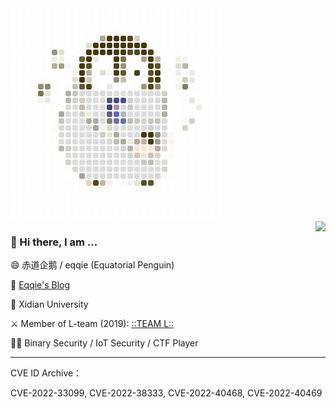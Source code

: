 <div class="shadow-wrap" style="height: 341px; width: 341px;">
<div id="shadow-image" style="width: 9px; height: 9px; box-shadow: rgb(255, 255, 255) 0px 0px 0px 11px inset, rgb(255, 255, 255) 11px 0px, rgb(255, 255, 255) 22px 0px, rgb(255, 255, 255) 33px 0px, rgb(255, 255, 255) 44px 0px, rgb(255, 255, 255) 55px 0px, rgb(255, 255, 255) 66px 0px, rgb(255, 255, 255) 77px 0px, rgb(255, 255, 255) 88px 0px, rgb(255, 255, 255) 99px 0px, rgb(255, 255, 255) 110px 0px, rgb(255, 255, 255) 121px 0px, rgb(255, 255, 255) 132px 0px, rgb(255, 255, 255) 143px 0px, rgb(255, 255, 255) 154px 0px, rgb(255, 255, 255) 165px 0px, rgb(255, 255, 255) 176px 0px, rgb(255, 255, 255) 187px 0px, rgb(255, 255, 255) 198px 0px, rgb(255, 255, 255) 209px 0px, rgb(255, 255, 255) 220px 0px, rgb(255, 255, 255) 231px 0px, rgb(255, 255, 255) 242px 0px, rgb(255, 255, 255) 253px 0px, rgb(255, 255, 255) 264px 0px, rgb(255, 255, 255) 275px 0px, rgb(255, 255, 255) 286px 0px, rgb(255, 255, 255) 297px 0px, rgb(255, 255, 255) 308px 0px, rgb(255, 255, 255) 319px 0px, rgb(255, 255, 255) 330px 0px, rgb(255, 255, 255) 0px 11px, rgb(255, 255, 255) 11px 11px, rgb(255, 255, 255) 22px 11px, rgb(255, 255, 255) 33px 11px, rgb(255, 255, 255) 44px 11px, rgb(255, 255, 255) 55px 11px, rgb(255, 255, 255) 66px 11px, rgb(255, 255, 255) 77px 11px, rgb(255, 255, 255) 88px 11px, rgb(255, 255, 255) 99px 11px, rgb(255, 255, 255) 110px 11px, rgb(255, 255, 255) 121px 11px, rgb(255, 255, 255) 132px 11px, rgb(255, 255, 255) 143px 11px, rgb(255, 255, 255) 154px 11px, rgb(255, 255, 255) 165px 11px, rgb(255, 255, 255) 176px 11px, rgb(255, 255, 255) 187px 11px, rgb(255, 255, 255) 198px 11px, rgb(255, 255, 255) 209px 11px, rgb(255, 255, 255) 220px 11px, rgb(255, 255, 255) 231px 11px, rgb(255, 255, 255) 242px 11px, rgb(255, 255, 255) 253px 11px, rgb(255, 255, 255) 264px 11px, rgb(255, 255, 255) 275px 11px, rgb(255, 255, 255) 286px 11px, rgb(255, 255, 255) 297px 11px, rgb(255, 255, 255) 308px 11px, rgb(255, 255, 255) 319px 11px, rgb(255, 255, 255) 330px 11px, rgb(255, 255, 255) 0px 22px, rgb(255, 255, 255) 11px 22px, rgb(255, 255, 255) 22px 22px, rgb(255, 255, 255) 33px 22px, rgb(255, 255, 255) 44px 22px, rgb(255, 255, 255) 55px 22px, rgb(255, 255, 255) 66px 22px, rgb(255, 255, 255) 77px 22px, rgb(255, 255, 255) 88px 22px, rgb(255, 255, 255) 99px 22px, rgb(255, 255, 255) 110px 22px, rgb(255, 255, 255) 121px 22px, rgb(255, 255, 255) 132px 22px, rgb(255, 255, 255) 143px 22px, rgb(255, 255, 255) 154px 22px, rgb(255, 255, 255) 165px 22px, rgb(255, 255, 255) 176px 22px, rgb(255, 255, 255) 187px 22px, rgb(255, 255, 255) 198px 22px, rgb(255, 255, 255) 209px 22px, rgb(255, 255, 255) 220px 22px, rgb(255, 255, 255) 231px 22px, rgb(255, 255, 255) 242px 22px, rgb(255, 255, 255) 253px 22px, rgb(255, 255, 255) 264px 22px, rgb(255, 255, 255) 275px 22px, rgb(255, 255, 255) 286px 22px, rgb(255, 255, 255) 297px 22px, rgb(255, 255, 255) 308px 22px, rgb(255, 255, 255) 319px 22px, rgb(255, 255, 255) 330px 22px, rgb(255, 255, 255) 0px 33px, rgb(255, 255, 255) 11px 33px, rgb(255, 255, 255) 22px 33px, rgb(255, 255, 255) 33px 33px, rgb(255, 255, 255) 44px 33px, rgb(255, 255, 255) 55px 33px, rgb(255, 255, 255) 66px 33px, rgb(255, 255, 255) 77px 33px, rgb(255, 255, 255) 88px 33px, rgb(255, 255, 255) 99px 33px, rgb(255, 255, 255) 110px 33px, rgb(255, 255, 255) 121px 33px, rgb(255, 255, 255) 132px 33px, rgb(255, 255, 255) 143px 33px, rgb(254, 254, 251) 154px 33px, rgb(253, 253, 251) 165px 33px, rgb(254, 255, 251) 176px 33px, rgb(255, 255, 255) 187px 33px, rgb(255, 255, 255) 198px 33px, rgb(255, 255, 255) 209px 33px, rgb(255, 255, 255) 220px 33px, rgb(255, 255, 255) 231px 33px, rgb(255, 255, 255) 242px 33px, rgb(255, 255, 255) 253px 33px, rgb(255, 255, 255) 264px 33px, rgb(255, 255, 255) 275px 33px, rgb(255, 255, 255) 286px 33px, rgb(255, 255, 255) 297px 33px, rgb(255, 255, 255) 308px 33px, rgb(255, 255, 255) 319px 33px, rgb(255, 255, 255) 330px 33px, rgb(255, 255, 255) 0px 44px, rgb(255, 255, 255) 11px 44px, rgb(255, 255, 255) 22px 44px, rgb(255, 255, 255) 33px 44px, rgb(255, 255, 255) 44px 44px, rgb(255, 255, 255) 55px 44px, rgb(255, 255, 255) 66px 44px, rgb(255, 255, 255) 77px 44px, rgb(255, 255, 255) 88px 44px, rgb(255, 255, 255) 99px 44px, rgb(255, 255, 255) 110px 44px, rgb(250, 255, 254) 121px 44px, rgb(254, 252, 252) 132px 44px, rgb(170, 166, 137) 143px 44px, rgb(70, 60, 10) 154px 44px, rgb(67, 57, 6) 165px 44px, rgb(67, 57, 6) 176px 44px, rgb(82, 74, 32) 187px 44px, rgb(208, 209, 192) 198px 44px, rgb(254, 254, 254) 209px 44px, rgb(254, 254, 255) 220px 44px, rgb(255, 255, 255) 231px 44px, rgb(255, 255, 255) 242px 44px, rgb(255, 255, 255) 253px 44px, rgb(255, 255, 255) 264px 44px, rgb(255, 255, 255) 275px 44px, rgb(255, 255, 255) 286px 44px, rgb(255, 255, 255) 297px 44px, rgb(255, 255, 255) 308px 44px, rgb(255, 255, 255) 319px 44px, rgb(255, 255, 255) 330px 44px, rgb(255, 255, 255) 0px 55px, rgb(255, 255, 255) 11px 55px, rgb(255, 255, 255) 22px 55px, rgb(255, 255, 255) 33px 55px, rgb(255, 255, 255) 44px 55px, rgb(255, 255, 255) 55px 55px, rgb(255, 255, 254) 66px 55px, rgb(255, 255, 255) 77px 55px, rgb(255, 255, 255) 88px 55px, rgb(255, 255, 255) 99px 55px, rgb(255, 255, 254) 110px 55px, rgb(223, 223, 209) 121px 55px, rgb(70, 59, 7) 132px 55px, rgb(68, 56, 6) 143px 55px, rgb(67, 57, 6) 154px 55px, rgb(67, 57, 6) 165px 55px, rgb(67, 57, 6) 176px 55px, rgb(66, 58, 5) 187px 55px, rgb(69, 58, 15) 198px 55px, rgb(65, 54, 13) 209px 55px, rgb(251, 253, 243) 220px 55px, rgb(255, 255, 255) 231px 55px, rgb(255, 255, 255) 242px 55px, rgb(255, 255, 255) 253px 55px, rgb(255, 255, 255) 264px 55px, rgb(255, 255, 255) 275px 55px, rgb(255, 255, 255) 286px 55px, rgb(255, 255, 255) 297px 55px, rgb(255, 255, 255) 308px 55px, rgb(255, 255, 255) 319px 55px, rgb(255, 255, 255) 330px 55px, rgb(255, 255, 255) 0px 66px, rgb(255, 255, 255) 11px 66px, rgb(255, 255, 255) 22px 66px, rgb(255, 255, 255) 33px 66px, rgb(255, 255, 255) 44px 66px, rgb(255, 255, 255) 55px 66px, rgb(148, 149, 126) 66px 66px, rgb(222, 224, 214) 77px 66px, rgb(255, 255, 254) 88px 66px, rgb(255, 255, 255) 99px 66px, rgb(248, 246, 244) 110px 66px, rgb(67, 57, 5) 121px 66px, rgb(67, 57, 9) 132px 66px, rgb(65, 59, 10) 143px 66px, rgb(63, 56, 11) 154px 66px, rgb(68, 56, 7) 165px 66px, rgb(66, 57, 6) 176px 66px, rgb(86, 79, 40) 187px 66px, rgb(77, 73, 35) 198px 66px, rgb(72, 57, 6) 209px 66px, rgb(72, 64, 24) 220px 66px, rgb(255, 255, 255) 231px 66px, rgb(255, 255, 255) 242px 66px, rgb(255, 255, 255) 253px 66px, rgb(252, 252, 252) 264px 66px, rgb(255, 255, 255) 275px 66px, rgb(255, 255, 255) 286px 66px, rgb(255, 255, 255) 297px 66px, rgb(255, 255, 255) 308px 66px, rgb(255, 255, 255) 319px 66px, rgb(255, 255, 255) 330px 66px, rgb(255, 255, 255) 0px 77px, rgb(255, 255, 255) 11px 77px, rgb(255, 255, 255) 22px 77px, rgb(255, 255, 255) 33px 77px, rgb(255, 255, 255) 44px 77px, rgb(254, 255, 255) 55px 77px, rgb(238, 237, 232) 66px 77px, rgb(241, 239, 227) 77px 77px, rgb(255, 255, 255) 88px 77px, rgb(255, 255, 255) 99px 77px, rgb(103, 97, 60) 110px 77px, rgb(63, 58, 3) 121px 77px, rgb(239, 238, 226) 132px 77px, rgb(255, 255, 255) 143px 77px, rgb(255, 254, 252) 154px 77px, rgb(67, 55, 10) 165px 77px, rgb(121, 112, 78) 176px 77px, rgb(254, 254, 254) 187px 77px, rgb(254, 255, 253) 198px 77px, rgb(167, 163, 135) 209px 77px, rgb(66, 56, 6) 220px 77px, rgb(190, 189, 174) 231px 77px, rgb(255, 254, 253) 242px 77px, rgb(253, 253, 253) 253px 77px, rgb(244, 241, 223) 264px 77px, rgb(244, 245, 239) 275px 77px, rgb(255, 255, 255) 286px 77px, rgb(255, 255, 255) 297px 77px, rgb(255, 255, 255) 308px 77px, rgb(255, 255, 255) 319px 77px, rgb(255, 255, 255) 330px 77px, rgb(255, 255, 255) 0px 88px, rgb(255, 255, 255) 11px 88px, rgb(255, 255, 255) 22px 88px, rgb(255, 255, 255) 33px 88px, rgb(255, 255, 255) 44px 88px, rgb(255, 255, 255) 55px 88px, rgb(178, 177, 150) 66px 88px, rgb(160, 159, 136) 77px 88px, rgb(248, 246, 244) 88px 88px, rgb(254, 253, 251) 99px 88px, rgb(67, 58, 7) 110px 88px, rgb(85, 80, 31) 121px 88px, rgb(254, 254, 255) 132px 88px, rgb(254, 255, 252) 143px 88px, rgb(253, 255, 253) 154px 88px, rgb(75, 66, 19) 165px 88px, rgb(150, 145, 121) 176px 88px, rgb(253, 255, 253) 187px 88px, rgb(254, 253, 249) 198px 88px, rgb(255, 254, 253) 209px 88px, rgb(66, 56, 8) 220px 88px, rgb(92, 85, 42) 231px 88px, rgb(255, 254, 255) 242px 88px, rgb(255, 255, 255) 253px 88px, rgb(223, 220, 212) 264px 88px, rgb(185, 182, 171) 275px 88px, rgb(254, 255, 253) 286px 88px, rgb(255, 255, 255) 297px 88px, rgb(255, 255, 255) 308px 88px, rgb(255, 255, 255) 319px 88px, rgb(255, 255, 255) 330px 88px, rgb(255, 255, 255) 0px 99px, rgb(255, 255, 255) 11px 99px, rgb(255, 255, 255) 22px 99px, rgb(255, 255, 255) 33px 99px, rgb(255, 255, 255) 44px 99px, rgb(255, 255, 255) 55px 99px, rgb(255, 255, 254) 66px 99px, rgb(255, 255, 254) 77px 99px, rgb(255, 255, 253) 88px 99px, rgb(242, 240, 232) 99px 99px, rgb(67, 57, 8) 110px 99px, rgb(178, 178, 153) 121px 99px, rgb(254, 252, 247) 132px 99px, rgb(223, 222, 213) 143px 99px, rgb(247, 246, 239) 154px 99px, rgb(65, 57, 7) 165px 99px, rgb(96, 86, 47) 176px 99px, rgb(254, 254, 254) 187px 99px, rgb(70, 65, 36) 198px 99px, rgb(255, 255, 255) 209px 99px, rgb(91, 83, 39) 220px 99px, rgb(65, 57, 8) 231px 99px, rgb(255, 255, 255) 242px 99px, rgb(255, 255, 255) 253px 99px, rgb(236, 237, 231) 264px 99px, rgb(248, 250, 245) 275px 99px, rgb(235, 235, 229) 286px 99px, rgb(255, 255, 255) 297px 99px, rgb(255, 255, 255) 308px 99px, rgb(255, 255, 255) 319px 99px, rgb(255, 255, 255) 330px 99px, rgb(255, 255, 255) 0px 110px, rgb(255, 255, 255) 11px 110px, rgb(255, 255, 255) 22px 110px, rgb(254, 254, 254) 33px 110px, rgb(255, 254, 253) 44px 110px, rgb(253, 253, 251) 55px 110px, rgb(255, 255, 254) 66px 110px, rgb(255, 255, 255) 77px 110px, rgb(254, 253, 255) 88px 110px, rgb(221, 220, 206) 99px 110px, rgb(66, 56, 8) 110px 110px, rgb(206, 203, 190) 121px 110px, rgb(255, 255, 250) 132px 110px, rgb(254, 254, 252) 143px 110px, rgb(251, 255, 252) 154px 110px, rgb(152, 145, 123) 165px 110px, rgb(195, 191, 175) 176px 110px, rgb(255, 255, 255) 187px 110px, rgb(255, 255, 255) 198px 110px, rgb(255, 255, 255) 209px 110px, rgb(85, 75, 28) 220px 110px, rgb(65, 60, 5) 231px 110px, rgb(255, 253, 254) 242px 110px, rgb(255, 255, 255) 253px 110px, rgb(250, 252, 250) 264px 110px, rgb(208, 205, 185) 275px 110px, rgb(232, 230, 224) 286px 110px, rgb(255, 255, 255) 297px 110px, rgb(255, 255, 255) 308px 110px, rgb(255, 255, 255) 319px 110px, rgb(255, 255, 255) 330px 110px, rgb(255, 255, 255) 0px 121px, rgb(255, 255, 255) 11px 121px, rgb(255, 255, 255) 22px 121px, rgb(252, 252, 248) 33px 121px, rgb(147, 142, 117) 44px 121px, rgb(140, 136, 108) 55px 121px, rgb(253, 253, 253) 66px 121px, rgb(255, 255, 255) 77px 121px, rgb(253, 251, 255) 88px 121px, rgb(197, 192, 177) 99px 121px, rgb(92, 84, 52) 110px 121px, rgb(77, 72, 21) 121px 121px, rgb(255, 252, 248) 132px 121px, rgb(255, 255, 255) 143px 121px, rgb(236, 235, 225) 154px 121px, rgb(254, 255, 254) 165px 121px, rgb(255, 255, 255) 176px 121px, rgb(255, 255, 255) 187px 121px, rgb(252, 254, 255) 198px 121px, rgb(159, 155, 123) 209px 121px, rgb(81, 69, 24) 220px 121px, rgb(143, 142, 117) 231px 121px, rgb(252, 254, 251) 242px 121px, rgb(255, 255, 255) 253px 121px, rgb(242, 242, 238) 264px 121px, rgb(128, 128, 104) 275px 121px, rgb(255, 254, 255) 286px 121px, rgb(255, 255, 255) 297px 121px, rgb(255, 255, 255) 308px 121px, rgb(255, 255, 255) 319px 121px, rgb(255, 255, 255) 330px 121px, rgb(255, 255, 255) 0px 132px, rgb(255, 255, 255) 11px 132px, rgb(255, 255, 255) 22px 132px, rgb(255, 255, 251) 33px 132px, rgb(119, 115, 86) 44px 132px, rgb(233, 227, 211) 55px 132px, rgb(254, 254, 254) 66px 132px, rgb(255, 255, 255) 77px 132px, rgb(181, 177, 170) 88px 132px, rgb(201, 199, 193) 99px 132px, rgb(218, 218, 217) 110px 132px, rgb(217, 220, 215) 121px 132px, rgb(219, 220, 216) 132px 132px, rgb(220, 220, 220) 143px 132px, rgb(222, 221, 212) 154px 132px, rgb(223, 224, 218) 165px 132px, rgb(223, 223, 223) 176px 132px, rgb(221, 221, 221) 187px 132px, rgb(220, 220, 220) 198px 132px, rgb(219, 221, 222) 209px 132px, rgb(220, 220, 221) 220px 132px, rgb(219, 220, 224) 231px 132px, rgb(212, 210, 203) 242px 132px, rgb(255, 255, 255) 253px 132px, rgb(255, 255, 255) 264px 132px, rgb(255, 255, 253) 275px 132px, rgb(255, 255, 254) 286px 132px, rgb(255, 255, 255) 297px 132px, rgb(255, 255, 255) 308px 132px, rgb(255, 255, 255) 319px 132px, rgb(255, 255, 255) 330px 132px, rgb(255, 255, 255) 0px 143px, rgb(255, 255, 255) 11px 143px, rgb(255, 255, 255) 22px 143px, rgb(255, 254, 254) 33px 143px, rgb(245, 243, 240) 44px 143px, rgb(234, 233, 225) 55px 143px, rgb(255, 255, 254) 66px 143px, rgb(255, 255, 253) 77px 143px, rgb(183, 184, 180) 88px 143px, rgb(210, 209, 206) 99px 143px, rgb(208, 207, 193) 110px 143px, rgb(220, 220, 220) 121px 143px, rgb(220, 220, 220) 132px 143px, rgb(220, 220, 220) 143px 143px, rgb(82, 88, 124) 154px 143px, rgb(72, 80, 131) 165px 143px, rgb(75, 79, 147) 176px 143px, rgb(209, 209, 209) 187px 143px, rgb(220, 220, 220) 198px 143px, rgb(220, 220, 220) 209px 143px, rgb(220, 220, 220) 220px 143px, rgb(220, 220, 221) 231px 143px, rgb(185, 183, 176) 242px 143px, rgb(255, 255, 255) 253px 143px, rgb(255, 255, 255) 264px 143px, rgb(252, 254, 252) 275px 143px, rgb(230, 227, 227) 286px 143px, rgb(255, 255, 254) 297px 143px, rgb(255, 255, 255) 308px 143px, rgb(255, 255, 255) 319px 143px, rgb(255, 255, 255) 330px 143px, rgb(255, 255, 255) 0px 154px, rgb(255, 255, 255) 11px 154px, rgb(255, 255, 255) 22px 154px, rgb(255, 255, 255) 33px 154px, rgb(255, 255, 255) 44px 154px, rgb(255, 255, 255) 55px 154px, rgb(255, 255, 255) 66px 154px, rgb(255, 254, 252) 77px 154px, rgb(220, 221, 219) 88px 154px, rgb(220, 220, 220) 99px 154px, rgb(192, 188, 172) 110px 154px, rgb(219, 219, 217) 121px 154px, rgb(220, 220, 222) 132px 154px, rgb(220, 220, 220) 143px 154px, rgb(61, 69, 114) 154px 154px, rgb(171, 144, 159) 165px 154px, rgb(214, 217, 220) 176px 154px, rgb(201, 202, 194) 187px 154px, rgb(220, 220, 220) 198px 154px, rgb(220, 220, 220) 209px 154px, rgb(220, 220, 220) 220px 154px, rgb(220, 220, 219) 231px 154px, rgb(184, 183, 173) 242px 154px, rgb(253, 254, 251) 253px 154px, rgb(255, 255, 255) 264px 154px, rgb(251, 253, 248) 275px 154px, rgb(255, 252, 250) 286px 154px, rgb(237, 238, 231) 297px 154px, rgb(255, 255, 255) 308px 154px, rgb(255, 255, 255) 319px 154px, rgb(255, 255, 255) 330px 154px, rgb(255, 255, 255) 0px 165px, rgb(255, 255, 255) 11px 165px, rgb(255, 255, 255) 22px 165px, rgb(255, 255, 255) 33px 165px, rgb(255, 255, 255) 44px 165px, rgb(255, 255, 255) 55px 165px, rgb(255, 255, 255) 66px 165px, rgb(170, 169, 156) 77px 165px, rgb(220, 220, 221) 88px 165px, rgb(220, 220, 220) 99px 165px, rgb(210, 208, 202) 110px 165px, rgb(237, 235, 220) 121px 165px, rgb(221, 219, 224) 132px 165px, rgb(220, 220, 220) 143px 165px, rgb(99, 95, 129) 154px 165px, rgb(86, 101, 216) 165px 165px, rgb(174, 182, 189) 176px 165px, rgb(221, 220, 220) 187px 165px, rgb(221, 220, 220) 198px 165px, rgb(221, 220, 220) 209px 165px, rgb(220, 220, 220) 220px 165px, rgb(220, 220, 220) 231px 165px, rgb(176, 176, 161) 242px 165px, rgb(254, 254, 254) 253px 165px, rgb(254, 255, 255) 264px 165px, rgb(254, 255, 255) 275px 165px, rgb(252, 250, 252) 286px 165px, rgb(255, 255, 254) 297px 165px, rgb(255, 255, 254) 308px 165px, rgb(255, 255, 255) 319px 165px, rgb(255, 255, 255) 330px 165px, rgb(255, 255, 255) 0px 176px, rgb(255, 255, 255) 11px 176px, rgb(255, 255, 255) 22px 176px, rgb(255, 255, 255) 33px 176px, rgb(255, 255, 255) 44px 176px, rgb(255, 255, 255) 55px 176px, rgb(252, 252, 252) 66px 176px, rgb(198, 195, 189) 77px 176px, rgb(220, 220, 221) 88px 176px, rgb(220, 220, 220) 99px 176px, rgb(220, 220, 219) 110px 176px, rgb(175, 173, 162) 121px 176px, rgb(178, 174, 158) 132px 176px, rgb(219, 220, 217) 143px 176px, rgb(125, 128, 115) 154px 176px, rgb(107, 113, 168) 165px 176px, rgb(105, 112, 171) 176px 176px, rgb(191, 191, 183) 187px 176px, rgb(201, 201, 197) 198px 176px, rgb(213, 213, 209) 209px 176px, rgb(202, 200, 196) 220px 176px, rgb(199, 197, 187) 231px 176px, rgb(221, 219, 216) 242px 176px, rgb(255, 255, 253) 253px 176px, rgb(254, 253, 252) 264px 176px, rgb(249, 247, 245) 275px 176px, rgb(207, 208, 198) 286px 176px, rgb(255, 255, 255) 297px 176px, rgb(255, 255, 255) 308px 176px, rgb(255, 255, 255) 319px 176px, rgb(255, 255, 255) 330px 176px, rgb(255, 255, 255) 0px 187px, rgb(255, 255, 255) 11px 187px, rgb(255, 255, 255) 22px 187px, rgb(255, 255, 255) 33px 187px, rgb(255, 255, 255) 44px 187px, rgb(255, 255, 255) 55px 187px, rgb(251, 251, 252) 66px 187px, rgb(217, 218, 212) 77px 187px, rgb(220, 220, 221) 88px 187px, rgb(220, 220, 220) 99px 187px, rgb(220, 220, 220) 110px 187px, rgb(219, 221, 221) 121px 187px, rgb(163, 163, 156) 132px 187px, rgb(243, 239, 235) 143px 187px, rgb(215, 217, 207) 154px 187px, rgb(221, 221, 220) 165px 187px, rgb(222, 221, 218) 176px 187px, rgb(220, 220, 220) 187px 187px, rgb(216, 221, 221) 198px 187px, rgb(221, 219, 218) 209px 187px, rgb(208, 208, 204) 220px 187px, rgb(220, 220, 222) 231px 187px, rgb(222, 220, 218) 242px 187px, rgb(255, 254, 249) 253px 187px, rgb(255, 254, 251) 264px 187px, rgb(215, 213, 199) 275px 187px, rgb(255, 255, 253) 286px 187px, rgb(255, 255, 255) 297px 187px, rgb(255, 255, 255) 308px 187px, rgb(255, 255, 255) 319px 187px, rgb(255, 255, 255) 330px 187px, rgb(255, 255, 255) 0px 198px, rgb(255, 255, 255) 11px 198px, rgb(255, 255, 255) 22px 198px, rgb(255, 255, 255) 33px 198px, rgb(255, 255, 255) 44px 198px, rgb(255, 255, 254) 55px 198px, rgb(254, 255, 251) 66px 198px, rgb(220, 220, 220) 77px 198px, rgb(220, 220, 220) 88px 198px, rgb(220, 220, 220) 99px 198px, rgb(220, 220, 220) 110px 198px, rgb(220, 220, 220) 121px 198px, rgb(220, 220, 220) 132px 198px, rgb(204, 206, 194) 143px 198px, rgb(232, 231, 215) 154px 198px, rgb(176, 174, 156) 165px 198px, rgb(220, 221, 215) 176px 198px, rgb(220, 219, 221) 187px 198px, rgb(220, 219, 223) 198px 198px, rgb(70, 57, 11) 209px 198px, rgb(68, 59, 6) 220px 198px, rgb(153, 149, 126) 231px 198px, rgb(220, 221, 219) 242px 198px, rgb(251, 247, 241) 253px 198px, rgb(255, 255, 255) 264px 198px, rgb(255, 255, 255) 275px 198px, rgb(255, 255, 255) 286px 198px, rgb(255, 255, 255) 297px 198px, rgb(255, 255, 255) 308px 198px, rgb(255, 255, 255) 319px 198px, rgb(255, 255, 255) 330px 198px, rgb(255, 255, 255) 0px 209px, rgb(255, 255, 255) 11px 209px, rgb(255, 255, 255) 22px 209px, rgb(255, 255, 255) 33px 209px, rgb(255, 255, 255) 44px 209px, rgb(255, 255, 254) 55px 209px, rgb(255, 254, 250) 66px 209px, rgb(222, 222, 222) 77px 209px, rgb(220, 220, 220) 88px 209px, rgb(220, 220, 220) 99px 209px, rgb(220, 220, 220) 110px 209px, rgb(220, 220, 220) 121px 209px, rgb(220, 220, 220) 132px 209px, rgb(220, 220, 219) 143px 209px, rgb(217, 217, 217) 154px 209px, rgb(189, 189, 176) 165px 209px, rgb(174, 170, 151) 176px 209px, rgb(235, 233, 223) 187px 209px, rgb(179, 168, 149) 198px 209px, rgb(198, 176, 150) 209px 209px, rgb(68, 60, 20) 220px 209px, rgb(166, 161, 143) 231px 209px, rgb(220, 221, 219) 242px 209px, rgb(248, 243, 237) 253px 209px, rgb(255, 255, 255) 264px 209px, rgb(255, 255, 255) 275px 209px, rgb(255, 255, 255) 286px 209px, rgb(255, 255, 255) 297px 209px, rgb(255, 255, 255) 308px 209px, rgb(255, 255, 255) 319px 209px, rgb(255, 255, 255) 330px 209px, rgb(255, 255, 255) 0px 220px, rgb(255, 255, 255) 11px 220px, rgb(255, 255, 255) 22px 220px, rgb(255, 255, 255) 33px 220px, rgb(255, 255, 255) 44px 220px, rgb(255, 255, 255) 55px 220px, rgb(254, 254, 254) 66px 220px, rgb(186, 184, 171) 77px 220px, rgb(208, 207, 202) 88px 220px, rgb(220, 220, 220) 99px 220px, rgb(220, 220, 220) 110px 220px, rgb(220, 220, 220) 121px 220px, rgb(220, 220, 220) 132px 220px, rgb(220, 220, 220) 143px 220px, rgb(220, 220, 220) 154px 220px, rgb(220, 221, 221) 165px 220px, rgb(211, 209, 206) 176px 220px, rgb(179, 180, 170) 187px 220px, rgb(255, 226, 210) 198px 220px, rgb(255, 226, 210) 209px 220px, rgb(255, 229, 211) 220px 220px, rgb(177, 177, 159) 231px 220px, rgb(218, 217, 213) 242px 220px, rgb(253, 251, 246) 253px 220px, rgb(255, 255, 255) 264px 220px, rgb(255, 255, 255) 275px 220px, rgb(255, 255, 255) 286px 220px, rgb(255, 255, 255) 297px 220px, rgb(255, 255, 255) 308px 220px, rgb(255, 255, 255) 319px 220px, rgb(255, 255, 255) 330px 220px, rgb(255, 255, 255) 0px 231px, rgb(255, 255, 255) 11px 231px, rgb(255, 255, 255) 22px 231px, rgb(255, 255, 255) 33px 231px, rgb(255, 255, 255) 44px 231px, rgb(255, 255, 255) 55px 231px, rgb(255, 255, 255) 66px 231px, rgb(255, 255, 252) 77px 231px, rgb(222, 222, 213) 88px 231px, rgb(220, 220, 220) 99px 231px, rgb(220, 220, 220) 110px 231px, rgb(220, 220, 220) 121px 231px, rgb(220, 220, 220) 132px 231px, rgb(220, 220, 220) 143px 231px, rgb(220, 220, 220) 154px 231px, rgb(220, 220, 220) 165px 231px, rgb(220, 220, 220) 176px 231px, rgb(212, 213, 205) 187px 231px, rgb(214, 196, 178) 198px 231px, rgb(246, 225, 207) 209px 231px, rgb(211, 193, 173) 220px 231px, rgb(215, 213, 206) 231px 231px, rgb(254, 253, 252) 242px 231px, rgb(253, 251, 241) 253px 231px, rgb(255, 255, 255) 264px 231px, rgb(255, 255, 255) 275px 231px, rgb(255, 255, 255) 286px 231px, rgb(255, 255, 255) 297px 231px, rgb(255, 255, 255) 308px 231px, rgb(255, 255, 255) 319px 231px, rgb(255, 255, 255) 330px 231px, rgb(255, 255, 255) 0px 242px, rgb(255, 255, 255) 11px 242px, rgb(255, 255, 255) 22px 242px, rgb(255, 255, 255) 33px 242px, rgb(255, 255, 255) 44px 242px, rgb(255, 255, 255) 55px 242px, rgb(255, 255, 255) 66px 242px, rgb(255, 255, 252) 77px 242px, rgb(209, 209, 201) 88px 242px, rgb(221, 220, 219) 99px 242px, rgb(220, 220, 220) 110px 242px, rgb(220, 220, 220) 121px 242px, rgb(220, 220, 220) 132px 242px, rgb(220, 220, 220) 143px 242px, rgb(220, 220, 220) 154px 242px, rgb(220, 220, 220) 165px 242px, rgb(220, 220, 220) 176px 242px, rgb(221, 220, 221) 187px 242px, rgb(218, 220, 216) 198px 242px, rgb(200, 199, 195) 209px 242px, rgb(190, 190, 185) 220px 242px, rgb(223, 222, 222) 231px 242px, rgb(220, 220, 216) 242px 242px, rgb(255, 254, 249) 253px 242px, rgb(254, 254, 254) 264px 242px, rgb(255, 255, 255) 275px 242px, rgb(255, 255, 255) 286px 242px, rgb(255, 255, 255) 297px 242px, rgb(255, 255, 255) 308px 242px, rgb(255, 255, 255) 319px 242px, rgb(255, 255, 255) 330px 242px, rgb(255, 255, 255) 0px 253px, rgb(255, 255, 255) 11px 253px, rgb(255, 255, 255) 22px 253px, rgb(255, 255, 255) 33px 253px, rgb(255, 255, 255) 44px 253px, rgb(255, 255, 255) 55px 253px, rgb(255, 255, 255) 66px 253px, rgb(255, 255, 255) 77px 253px, rgb(252, 252, 247) 88px 253px, rgb(216, 214, 209) 99px 253px, rgb(220, 220, 220) 110px 253px, rgb(220, 220, 220) 121px 253px, rgb(220, 220, 220) 132px 253px, rgb(220, 220, 220) 143px 253px, rgb(220, 220, 220) 154px 253px, rgb(220, 220, 220) 165px 253px, rgb(220, 220, 220) 176px 253px, rgb(220, 220, 220) 187px 253px, rgb(220, 220, 220) 198px 253px, rgb(220, 220, 220) 209px 253px, rgb(220, 220, 220) 220px 253px, rgb(220, 220, 222) 231px 253px, rgb(213, 212, 206) 242px 253px, rgb(255, 253, 252) 253px 253px, rgb(255, 255, 255) 264px 253px, rgb(255, 255, 255) 275px 253px, rgb(255, 255, 255) 286px 253px, rgb(255, 255, 255) 297px 253px, rgb(255, 255, 255) 308px 253px, rgb(255, 255, 255) 319px 253px, rgb(255, 255, 255) 330px 253px, rgb(255, 255, 255) 0px 264px, rgb(255, 255, 255) 11px 264px, rgb(255, 255, 255) 22px 264px, rgb(255, 255, 255) 33px 264px, rgb(255, 255, 255) 44px 264px, rgb(255, 255, 255) 55px 264px, rgb(255, 255, 255) 66px 264px, rgb(255, 255, 255) 77px 264px, rgb(254, 254, 254) 88px 264px, rgb(253, 254, 247) 99px 264px, rgb(163, 162, 151) 110px 264px, rgb(219, 222, 216) 121px 264px, rgb(219, 221, 217) 132px 264px, rgb(220, 221, 216) 143px 264px, rgb(220, 220, 221) 154px 264px, rgb(219, 219, 220) 165px 264px, rgb(220, 219, 221) 176px 264px, rgb(220, 220, 220) 187px 264px, rgb(220, 220, 218) 198px 264px, rgb(220, 220, 218) 209px 264px, rgb(221, 219, 220) 220px 264px, rgb(216, 213, 205) 231px 264px, rgb(250, 249, 242) 242px 264px, rgb(253, 253, 253) 253px 264px, rgb(255, 255, 255) 264px 264px, rgb(255, 255, 255) 275px 264px, rgb(255, 255, 255) 286px 264px, rgb(255, 255, 255) 297px 264px, rgb(255, 255, 255) 308px 264px, rgb(255, 255, 255) 319px 264px, rgb(255, 255, 255) 330px 264px, rgb(255, 255, 255) 0px 275px, rgb(255, 255, 255) 11px 275px, rgb(255, 255, 255) 22px 275px, rgb(255, 255, 255) 33px 275px, rgb(255, 255, 255) 44px 275px, rgb(255, 255, 255) 55px 275px, rgb(255, 255, 255) 66px 275px, rgb(255, 255, 255) 77px 275px, rgb(252, 252, 252) 88px 275px, rgb(255, 255, 253) 99px 275px, rgb(255, 255, 254) 110px 275px, rgb(216, 214, 189) 121px 275px, rgb(79, 72, 34) 132px 275px, rgb(188, 186, 161) 143px 275px, rgb(244, 242, 238) 154px 275px, rgb(254, 253, 251) 165px 275px, rgb(251, 251, 247) 176px 275px, rgb(243, 241, 237) 187px 275px, rgb(231, 230, 215) 198px 275px, rgb(84, 81, 44) 209px 275px, rgb(87, 82, 46) 220px 275px, rgb(254, 255, 253) 231px 275px, rgb(255, 255, 255) 242px 275px, rgb(255, 255, 255) 253px 275px, rgb(255, 255, 255) 264px 275px, rgb(255, 255, 255) 275px 275px, rgb(255, 255, 255) 286px 275px, rgb(255, 255, 255) 297px 275px, rgb(255, 255, 255) 308px 275px, rgb(255, 255, 255) 319px 275px, rgb(255, 255, 255) 330px 275px, rgb(255, 255, 255) 0px 286px, rgb(255, 255, 255) 11px 286px, rgb(255, 255, 255) 22px 286px, rgb(255, 255, 255) 33px 286px, rgb(255, 255, 255) 44px 286px, rgb(255, 255, 255) 55px 286px, rgb(255, 255, 255) 66px 286px, rgb(255, 255, 255) 77px 286px, rgb(255, 255, 255) 88px 286px, rgb(255, 255, 255) 99px 286px, rgb(255, 255, 255) 110px 286px, rgb(253, 254, 253) 121px 286px, rgb(253, 255, 253) 132px 286px, rgb(254, 255, 252) 143px 286px, rgb(255, 255, 255) 154px 286px, rgb(255, 255, 255) 165px 286px, rgb(255, 255, 255) 176px 286px, rgb(255, 255, 255) 187px 286px, rgb(253, 254, 252) 198px 286px, rgb(254, 254, 254) 209px 286px, rgb(254, 254, 250) 220px 286px, rgb(255, 255, 254) 231px 286px, rgb(255, 255, 255) 242px 286px, rgb(255, 255, 255) 253px 286px, rgb(255, 255, 255) 264px 286px, rgb(255, 255, 255) 275px 286px, rgb(255, 255, 255) 286px 286px, rgb(255, 255, 255) 297px 286px, rgb(255, 255, 255) 308px 286px, rgb(255, 255, 255) 319px 286px, rgb(255, 255, 255) 330px 286px, rgb(255, 255, 255) 0px 297px, rgb(255, 255, 255) 11px 297px, rgb(255, 255, 255) 22px 297px, rgb(255, 255, 255) 33px 297px, rgb(255, 255, 255) 44px 297px, rgb(255, 255, 255) 55px 297px, rgb(255, 255, 255) 66px 297px, rgb(255, 255, 255) 77px 297px, rgb(255, 255, 255) 88px 297px, rgb(255, 255, 255) 99px 297px, rgb(255, 255, 255) 110px 297px, rgb(255, 255, 255) 121px 297px, rgb(255, 255, 255) 132px 297px, rgb(255, 255, 255) 143px 297px, rgb(255, 255, 255) 154px 297px, rgb(255, 255, 255) 165px 297px, rgb(255, 255, 255) 176px 297px, rgb(255, 255, 255) 187px 297px, rgb(255, 255, 255) 198px 297px, rgb(255, 255, 255) 209px 297px, rgb(255, 255, 255) 220px 297px, rgb(255, 255, 255) 231px 297px, rgb(255, 255, 255) 242px 297px, rgb(255, 255, 255) 253px 297px, rgb(255, 255, 255) 264px 297px, rgb(255, 255, 255) 275px 297px, rgb(255, 255, 255) 286px 297px, rgb(255, 255, 255) 297px 297px, rgb(255, 255, 255) 308px 297px, rgb(255, 255, 255) 319px 297px, rgb(255, 255, 255) 330px 297px, rgb(255, 255, 255) 0px 308px, rgb(255, 255, 255) 11px 308px, rgb(255, 255, 255) 22px 308px, rgb(255, 255, 255) 33px 308px, rgb(255, 255, 255) 44px 308px, rgb(255, 255, 255) 55px 308px, rgb(255, 255, 255) 66px 308px, rgb(255, 255, 255) 77px 308px, rgb(255, 255, 255) 88px 308px, rgb(255, 255, 255) 99px 308px, rgb(255, 255, 255) 110px 308px, rgb(255, 255, 255) 121px 308px, rgb(255, 255, 255) 132px 308px, rgb(255, 255, 255) 143px 308px, rgb(255, 255, 255) 154px 308px, rgb(255, 255, 255) 165px 308px, rgb(255, 255, 255) 176px 308px, rgb(255, 255, 255) 187px 308px, rgb(255, 255, 255) 198px 308px, rgb(255, 255, 255) 209px 308px, rgb(255, 255, 255) 220px 308px, rgb(255, 255, 255) 231px 308px, rgb(255, 255, 255) 242px 308px, rgb(255, 255, 255) 253px 308px, rgb(255, 255, 255) 264px 308px, rgb(255, 255, 255) 275px 308px, rgb(255, 255, 255) 286px 308px, rgb(255, 255, 255) 297px 308px, rgb(255, 255, 255) 308px 308px, rgb(255, 255, 255) 319px 308px, rgb(255, 255, 255) 330px 308px, rgb(255, 255, 255) 0px 319px, rgb(255, 255, 255) 11px 319px, rgb(255, 255, 255) 22px 319px, rgb(255, 255, 255) 33px 319px, rgb(255, 255, 255) 44px 319px, rgb(255, 255, 255) 55px 319px, rgb(255, 255, 255) 66px 319px, rgb(255, 255, 255) 77px 319px, rgb(255, 255, 255) 88px 319px, rgb(255, 255, 255) 99px 319px, rgb(255, 255, 255) 110px 319px, rgb(255, 255, 255) 121px 319px, rgb(255, 255, 255) 132px 319px, rgb(255, 255, 255) 143px 319px, rgb(255, 255, 255) 154px 319px, rgb(255, 255, 255) 165px 319px, rgb(255, 255, 255) 176px 319px, rgb(255, 255, 255) 187px 319px, rgb(255, 255, 255) 198px 319px, rgb(255, 255, 255) 209px 319px, rgb(255, 255, 255) 220px 319px, rgb(255, 255, 255) 231px 319px, rgb(255, 255, 255) 242px 319px, rgb(255, 255, 255) 253px 319px, rgb(255, 255, 255) 264px 319px, rgb(255, 255, 255) 275px 319px, rgb(255, 255, 255) 286px 319px, rgb(255, 255, 255) 297px 319px, rgb(255, 255, 255) 308px 319px, rgb(255, 255, 255) 319px 319px, rgb(255, 255, 255) 330px 319px, rgb(255, 255, 255) 0px 330px, rgb(255, 255, 255) 11px 330px, rgb(255, 255, 255) 22px 330px, rgb(255, 255, 255) 33px 330px, rgb(255, 255, 255) 44px 330px, rgb(255, 255, 255) 55px 330px, rgb(255, 255, 255) 66px 330px, rgb(255, 255, 255) 77px 330px, rgb(255, 255, 255) 88px 330px, rgb(255, 255, 255) 99px 330px, rgb(255, 255, 255) 110px 330px, rgb(255, 255, 255) 121px 330px, rgb(255, 255, 255) 132px 330px, rgb(255, 255, 255) 143px 330px, rgb(255, 255, 255) 154px 330px, rgb(255, 255, 255) 165px 330px, rgb(255, 255, 255) 176px 330px, rgb(255, 255, 255) 187px 330px, rgb(255, 255, 255) 198px 330px, rgb(255, 255, 255) 209px 330px, rgb(255, 255, 255) 220px 330px, rgb(255, 255, 255) 231px 330px, rgb(255, 255, 255) 242px 330px, rgb(255, 255, 255) 253px 330px, rgb(255, 255, 255) 264px 330px, rgb(255, 255, 255) 275px 330px, rgb(255, 255, 255) 286px 330px, rgb(255, 255, 255) 297px 330px, rgb(255, 255, 255) 308px 330px, rgb(255, 255, 255) 319px 330px, rgb(255, 255, 255) 330px 330px; border-radius: 27%;"></div>
</div>

<img align="right" src="https://github-readme-stats.vercel.app/api?username=victoryang00&show_icons=true&icon_color=0366d6&bg_color=ffffff&hide_title=true" />

### 👋 Hi there, I am ...

😄 赤道企鹅 / eqqie (Equatorial Penguin)

📕 [Eqqie's Blog](https://eqqie.cn/)

🏫 Xidian University

⚔️ Member of L-team (2019): [::TEAM L::](https://l.xdsec.org/about.html)

🧑‍💻 Binary Security / IoT Security  / CTF Player

------

CVE ID Archive：

CVE-2022-33099, CVE-2022-38333, CVE-2022-40468, CVE-2022-40469
